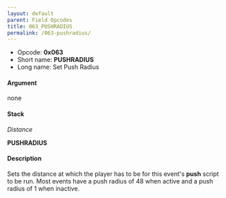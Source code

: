 ```yaml
---
layout: default
parent: Field Opcodes
title: 063_PUSHRADIUS
permalink: /063-pushradius/
---
```


-   Opcode: **0x063**
-   Short name: **PUSHRADIUS**
-   Long name: Set Push Radius

#### Argument

none

#### Stack

  
*Distance*

**PUSHRADIUS**

#### Description

Sets the distance at which the player has to be for this event's **push** script to be run. Most events have a push radius of 48 when active and a push radius of 1 when inactive.
